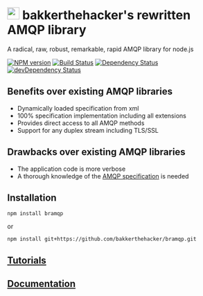 # <img src="https://secure.gravatar.com/avatar/5d41671650b9f93a138b64e61c2ad8e4.png" width="28" height="28"> bakkerthehacker's rewritten AMQP library

A radical, raw, robust, remarkable, rapid AMQP library for node.js

[![NPM version](https://img.shields.io/npm/v/bramqp.svg?style=flat)](https://npmjs.org/package/bramqp)
[![Build Status](https://img.shields.io/travis/bakkerthehacker/bramqp/master.svg?style=flat)](https://travis-ci.org/bakkerthehacker/bramqp)
[![Dependency Status](https://img.shields.io/david/bakkerthehacker/bramqp.svg?style=flat)](https://david-dm.org/bakkerthehacker/bramqp)
[![devDependency Status](https://img.shields.io/david/dev/bakkerthehacker/bramqp.svg?style=flat)](https://david-dm.org/bakkerthehacker/bramqp#info=devDependencies)

## Benefits over existing AMQP libraries

- Dynamically loaded specification from xml
- 100% specification implementation including all extensions
- Provides direct access to all AMQP methods
- Support for any duplex stream including TLS/SSL

## Drawbacks over existing AMQP libraries

- The application code is more verbose
- A thorough knowledge of the [AMQP specification](https://www.rabbitmq.com/resources/specs/amqp0-9-1.pdf) is needed

## Installation

```
npm install bramqp
```

or

```
npm install git+https://github.com/bakkerthehacker/bramqp.git
```

## [Tutorials](tutorial/Tutorial.md)

## [Documentation](doc/Documentation.md)
